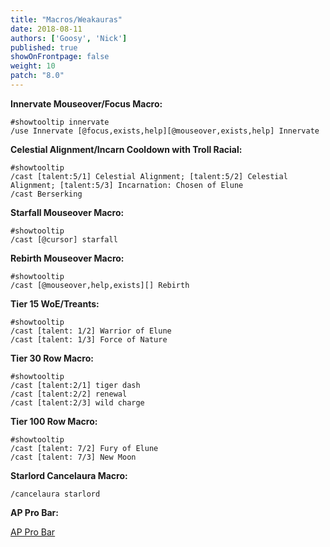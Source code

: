 ```yaml
---
title: "Macros/Weakauras"
date: 2018-08-11
authors: ['Goosy', 'Nick']
published: true
showOnFrontpage: false
weight: 10
patch: "8.0"
---
```


**Innervate Mouseover/Focus Macro:**

```
#showtooltip innervate
/use Innervate [@focus,exists,help][@mouseover,exists,help] Innervate
```

**Celestial Alignment/Incarn Cooldown with Troll Racial:**

```
#showtooltip
/cast [talent:5/1] Celestial Alignment; [talent:5/2] Celestial Alignment; [talent:5/3] Incarnation: Chosen of Elune
/cast Berserking
```

**Starfall Mouseover Macro:**

```
#showtooltip
/cast [@cursor] starfall
```

**Rebirth Mouseover Macro:**

```
#showtooltip
/cast [@mouseover,help,exists][] Rebirth
```

**Tier 15 WoE/Treants:**

```
#showtooltip
/cast [talent: 1/2] Warrior of Elune
/cast [talent: 1/3] Force of Nature
```

**Tier 30 Row Macro:**

```
#showtooltip
/cast [talent:2/1] tiger dash
/cast [talent:2/2] renewal
/cast [talent:2/3] wild charge
```
 
 **Tier 100 Row Macro:**

```
#showtooltip
/cast [talent: 7/2] Fury of Elune
/cast [talent: 7/3] New Moon
```

**Starlord Cancelaura Macro:**

```
/cancelaura starlord
```

**AP Pro Bar:**


[AP Pro Bar](https://wago.io/4y7qKOBVW)
